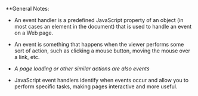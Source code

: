 **General Notes:
* An event handler is a predefined JavaScript property of an object (in most cases an element in the document) that is used to handle an event on a Web page.

* An event is something that happens when the viewer performs some sort of action, such as clicking a mouse button, moving the mouse over a link, etc.

* *A page loading or other similar actions are also events*

* JavaScript event handlers identify when events occur and allow
you to perform specific tasks, making pages interactive and more
useful.